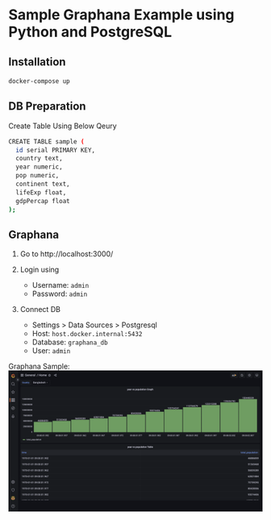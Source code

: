 # Sample Graphana Example using Python and PostgreSQL


## Installation
```bash
docker-compose up 
```

## DB Preparation
Create Table Using Below Qeury
```bash
CREATE TABLE sample (
  id serial PRIMARY KEY,
  country text,
  year numeric,
  pop numeric,
  continent text,
  lifeExp float,
  gdpPercap float
);
```

## Graphana

1. Go to http://localhost:3000/

2. Login using
    - Username: `admin`
    - Password: `admin`

3. Connect DB
    - Settings >  Data Sources > Postgresql
    - Host: `host.docker.internal:5432`
    - Database: `graphana_db`
    - User: `admin`


Graphana Sample: 
![Graphana Sample Graph](extra/graphana-sample.png)

    